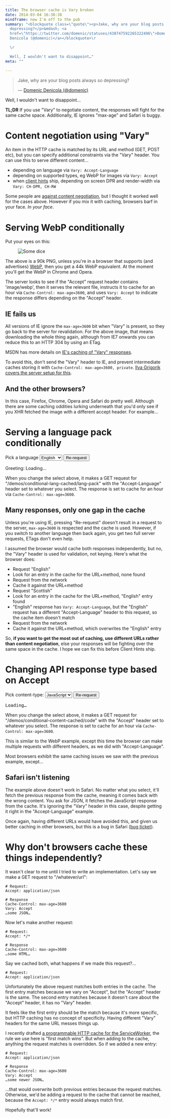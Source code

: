 ```yaml
---
title: The browser cache is Vary broken
date: 2014-03-04 16:38:38
mindframe: now I'm off to the pub
summary: "<blockquote class=\"quote\"><p>Jake, why are your blog posts always so
  depressing?</p>&mdash; <a
  href=\"https://twitter.com/domenic/statuses/438747592265322496\">Domenic
  Denicola (@domenic)</a></blockquote>\r

  \r

  Well, I wouldn't want to disappoint…"
meta: ""

---
```


<blockquote class="quote"><p>Jake, why are your blog posts always so depressing?</p>&mdash; <a href="https://twitter.com/domenic/statuses/438747592265322496">Domenic Denicola (@domenic)</a></blockquote>

Well, I wouldn't want to disappoint…

**TL;DR** If you use "Vary" to negotiate content, the responses will fight for the same cache space. Additionally, IE ignores "max-age" and Safari is buggy.

# Content negotiation using "Vary"

An item in the HTTP cache is matched by its URL and method (GET, POST etc), but you can specify additional constraints via the "Vary" header. You can use this to serve different content…

* depending on language via `Vary: Accept-Language`
* depending on supported types, eg WebP for images via `Vary: Accept`
* when [client hints](https://github.com/igrigorik/http-client-hints) ship, depending on screen DPR and render-width via `Vary: CH-DPR, CH-RW`

Some people are [against content negotiation](http://wiki.whatwg.org/wiki/Why_not_conneg), but I thought it worked well for the cases above. However if you mix it with caching, browsers barf in your face. *In your face*.

# Serving WebP conditionally

Put your eyes on this:

<figure class="full-figure checked">
  <img src="/demos/conditional-content-cached/dice.png" alt="Some dice">
</figure>

The above is a 90k PNG, unless you're in a browser that supports (and advertises) [WebP](http://en.wikipedia.org/wiki/WebP), then you get a 44k WebP equivalent. At the moment you'll get the WebP in Chrome and Opera.

The server looks to see if the "Accept" request header contains 'image/webp', then it serves the relevant file, instructs it to cache for an hour via `Cache-Control: max-age=3600`, and uses `Vary: Accept` to indicate the response differs depending on the "Accept" header.

## IE fails us

All versions of IE ignore the `max-age=3600` bit when "Vary" is present, so they go back to the server for revalidation. For the above image, that means downloading the whole thing again, although from IE7 onwards you can reduce this to an HTTP 304 by using an ETag.

MSDN has more details on [IE's caching of "Vary" responses](http://blogs.msdn.com/b/ieinternals/archive/2009/06/17/vary-header-prevents-caching-in-ie.aspx).

To avoid this, don't send the "Vary" header to IE, and prevent intermediate caches storing it with `Cache-Control: max-age=3600, private`. [Ilya Grigorik covers the server setup for this](http://www.igvita.com/2013/05/01/deploying-webp-via-accept-content-negotiation/).

## And the other browsers?

In this case, Firefox, Chrome, Opera and Safari do pretty well. Although there are some caching oddities lurking underneath that you'd only see if you XHR fetched the image with a different accept header. For example…

# Serving a language pack conditionally

<p>
  <label for="lang-select">Pick a language</label>
  <select id="lang-select">
    <option value="en" selected>English</option>
    <option value="fr">French</option>
    <option value="es">Spanish</option>
    <option value="de">German</option>
    <option value="it">Italian</option>
    <option value="en-gb-scot">Scottish</option>
  </select>
  <button class="lang-rerequest">Re-request</button>
</p>
<p>Greeting: <span class="greeting">Loading…</span></p>
<script>
  (function() {
    function fetch(url, headers, cb) {
      var xhr = new XMLHttpRequest();
      xhr.open("GET", url);
      for (var key in headers) {
        xhr.setRequestHeader(key, headers[key]);
      }
      xhr.onload = function() {
        if (xhr.status == 200) {
          cb(xhr.responseText);
        }
      }
      xhr.send();
    }

    var greet = document.querySelector('.greeting');
    var langSelect = document.querySelector('#lang-select');

    function update() {
      greet.textContent = "Loading…";
      fetch("/demos/conditional-lang-cached/lang-pack", {
        "Accept-Language": langSelect.value
      }, function(response) {
        greet.textContent = JSON.parse(response).greeting;
      });

    }
    langSelect.addEventListener('change', update);
    document.querySelector('.lang-rerequest').addEventListener('click', update);
    update();
    
  }());
</script>

When you change the select above, it makes a GET request for "/demos/conditional-lang-cached/lang-pack" with the "Accept-Language" header set to whatever you select. The response is set to cache for an hour via `Cache-Control: max-age=3600`.

## Many responses, only one gap in the cache

Unless you're using IE, pressing "Re-request" doesn't result in a request to the server, `max-age=3600` is respected and the cache is used. However, if you switch to another language then back again, you get two full server requests, ETags don't even help.

I assumed the browser would cache both responses independently, but no, the "Vary" header is used for validation, not keying. Here's what the browser does:

* Request "English"
* Look for an entry in the cache for the URL+method, none found
* Request from the network
* Cache it against the URL+method
* Request "Scottish"
* Look for an entry in the cache for the URL+method, "English" entry found
* "English" response has `Vary: Accept-Language`, but the "English" request has a different "Accept-Language" header to this request, so the cache item doesn't match
* Request from the network
* Cache it against the URL+method, which overwrites the "English" entry

So, **if you want to get the most out of caching, use different URLs rather than content negotiation**, else your responses will be fighting over the same space in the cache. I hope we can fix this before Client Hints ship.

# Changing API response type based on Accept

<p>
  <label for="content-type-select">Pick content-type:</label>
  <select id="content-type-select">
    <option value="application/javascript" selected>JavaScript</option>
    <option value="application/json">JSON</option>
  </select>
  <button class="content-type-rerequest">Re-request</button>
</p>
<pre class="content-type-output">Loading…</pre>
<script>
  (function() {
    function fetch(url, headers, cb) {
      var xhr = new XMLHttpRequest();
      xhr.open("GET", url);
      for (var key in headers) {
        xhr.setRequestHeader(key, headers[key]);
      }
      xhr.onload = function() {
        if (xhr.status == 200) {
          cb(xhr.responseText);
        }
      }
      xhr.send();
    }

    var output = document.querySelector('.content-type-output');
    var langSelect = document.querySelector('#content-type-select');

    function update() {
      output.textContent = "Loading…";
      fetch("/demos/conditional-content-cached/code", {
        "Accept": langSelect.value
      }, function(response) {
        output.textContent = response;
      });
    }
    langSelect.addEventListener('change', update);
    document.querySelector('.content-type-rerequest').addEventListener('click', update);
    update();
    
  }());
</script>

When you change the select above, it makes a GET request for "/demos/conditional-content-cached/code" with the "Accept" header set to whatever you select. The response is set to cache for an hour via `Cache-Control: max-age=3600`.

This is similar to the WebP example, except this time the browser can make multiple requests with different headers, as we did with "Accept-Language".

Most browsers exhibit the same caching issues we saw with the previous example, except…

## Safari isn't listening

The example above doesn't work in Safari. No matter what you select, it'll fetch the previous response from the cache, meaning it comes back with the wrong content. You ask for JSON, it fetches the JavaScript response from the cache. It's ignoring the "Vary" header in this case, despite getting it right in the "Accept-Language" example.

Once again, having different URLs would have avoided this, and given us better caching in other browsers, but this is a bug in Safari ([bug ticket](https://bugs.webkit.org/show_bug.cgi?id=58797)).

# Why don't browsers cache these things independently?

It wasn't clear to me until I tried to write an implementation. Let's say we make a GET request to "/whatever/url":

```
# Request:
Accept: application/json

# Response
Cache-Control: max-age=3600
Vary: Accept
…some JSON…
```

Now let's make another request:

```
# Request:
Accept: */*

# Response
Cache-Control: max-age=3600
…some HTML…
```

Say we cached both, what happens if we made this request?…

```
# Request:
Accept: application/json
```

Unfortunately the above request matches both entries in the cache. The first entry matches because we vary on "Accept", but the "Accept" header is the same. The second entry matches because it doesn't care about the "Accept" header, it has no "Vary" header.

It feels like the first entry should be the match because it's more specific, but HTTP caching has no concept of specificity. Having different "Vary" headers for the same URL messes things up.

I recently drafted [a programmable HTTP cache for the ServiceWorker](https://github.com/slightlyoff/ServiceWorker/blob/master/caching.md#storing-entries-for-different-methods), the rule we use here is "first match wins". But when adding to the cache, anything the request matches is overridden. So if we added a new entry:

```
# Request:
Accept: application/json

# Response
Cache-Control: max-age=3600
Vary: Accept
…some newer JSON…
```

…that would overwrite both previous entries because the request matches. Otherwise, we'd be adding a request to the cache that cannot be reached, because the `Accept: */*` entry would always match first.

Hopefully that'll work!